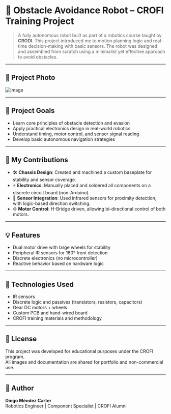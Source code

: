 # 🚗 Obstacle Avoidance Robot – CROFI Training Project

> A fully autonomous robot built as part of a robotics course taught by **CRODI**. This project introduced me to motion planning logic and real-time decision-making with basic sensors. The robot was designed and assembled from scratch using a minimalist yet effective approach to avoid obstacles.

---

## 📸 Project Photo
![image](https://github.com/user-attachments/assets/a29bb5a2-5ea9-40a2-a7e1-3accfdd24146)

---

## 🎯 Project Goals

- Learn core principles of obstacle detection and evasion
- Apply practical electronics design in real-world robotics
- Understand timing, motor control, and sensor signal reading
- Develop basic autonomous navigation strategies

---

## 🧠 My Contributions

- 🛠️ **Chassis Design**: Created and machined a custom baseplate for stability and sensor coverage.
- ⚡ **Electronics**: Manually placed and soldered all components on a discrete circuit board (non-Arduino).
- 🔌 **Sensor Integration**: Used infrared sensors for proximity detection, with logic-based direction switching.
- ⚙️ **Motor Control**: H-Bridge driven, allowing bi-directional control of both motors.

---

## 💡 Features

- Dual motor drive with large wheels for stability
- Peripheral IR sensors for 180° front detection
- Discrete electronics (no microcontroller)
- Reactive behavior based on hardware logic

---

## 🧰 Technologies Used

- IR sensors
- Discrete logic and passives (transistors, resistors, capacitors)
- Gear DC motors + wheels
- Custom PCB and hand-wired board
- CROFI training materials and methodology

---

## 📜 License

This project was developed for educational purposes under the CROFI program.  
All images and documentation are shared for portfolio and non-commercial use.

---

## 👤 Author

**Diego Méndez Carter**  
Robotics Engineer | Component Specialist | CROFI Alumni  



